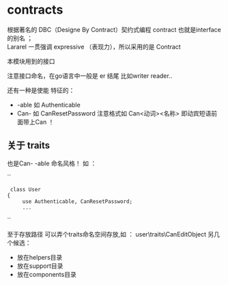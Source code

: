 contracts
=================

根据著名的 DBC（Designe By Contract）契约式编程
contract 也就是interface的别名 ；  
Lararel 一贯强调 expressive （表现力），所以采用的是 Contract 


本模块用到的接口

注意接口命名，在go语言中一般是 er 结尾 比如writer reader..

还有一种是使能 特征的：
 
  +   -able 如 Authenticable 
  +   Can-  如 CanResetPassword         注意格式如   Can<动词><名称>  即动宾短语前面带上Can ！
                
                
                
                
关于 traits
--------------------
                
也是Can- -able 命名风格！
如 ：

 ``
   
     class User 
    {
         use Authenticable, CanResetPassword;
         ...
    
  ``    
  
至于存放路径
可以弄个traits命名空间存放,如 ：   user\traits\CanEditObject
另几个候选：

+  放在helpers目录
+  放在support目录
+  放在components目录             